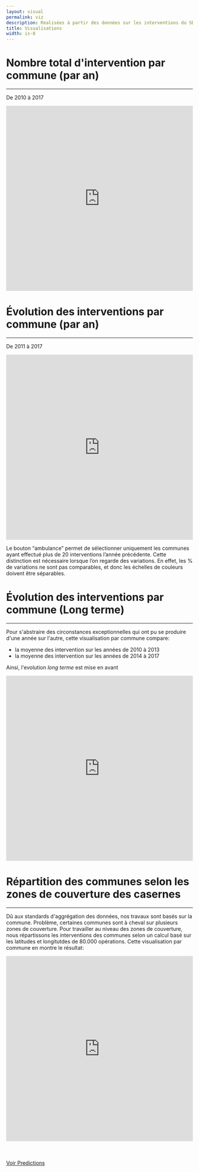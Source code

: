 ```yaml
---
layout: visual
permalink: viz
description: Realisées à partir des données sur les interventions du SDIS de l'Essonne
title: Visualisations
width: is-8
---
```


# **Nombre** total d'intervention par commune (par an)
----
De 2010 à 2017
<iframe id="freshwidget-frame" src="https://algo.previsecours.fr/dip/api/webapps/view?projectKey=PRVISECOURSVISUALISATIONDFINITIF&webAppId=ofW9eLx&apiKey=aeC4WKaibyp3ixDV3a2XeEAVpoMrlyS6" scrolling="auto" allowtransparency="true" style="height: 500px; width: 100%;" frameborder="0"> </div></iframe>


# **Évolution** des interventions par commune (par an)
----
De 2011 à 2017  

<iframe id="freshwidget-frame" src="https://algo.previsecours.fr/dip/api/webapps/view?projectKey=PRVISECOURSVISUALISATIONDFINITIF&webAppId=86c6EHS&apiKey=xy3sssYuLEFaO4zEz2VJqoj7kEOnUnew" scrolling="auto" allowtransparency="true" style="height: 500px; width: 100%;" frameborder="0"> </div></iframe>

Le bouton “ambulance” permet de sélectionner uniquement les communes ayant effectué plus de 20 interventions l’année précédente. Cette distinction est nécessaire lorsque l’on regarde des variations. En effet, les % de variations ne sont pas comparables, et donc les échelles de couleurs doivent être séparables.


# **Évolution** des interventions par commune (Long terme)
----
Pour s'abstraire des circonstances exceptionnelles qui ont pu se produire d'une année sur l'autre, cette visualisation par commune compare:  
  * la moyenne des intervention sur les années de 2010 à 2013  
  * la moyenne des intervention sur les années de 2014 à 2017  

Ainsi, l'evolution _long terme_ est mise en avant
<iframe id="freshwidget-frame" src="https://algo.previsecours.fr/dip/api/webapps/view?projectKey=PRVISECOURSVISUALISATIONDFINITIF&webAppId=asyYI1g&apiKey=c0USPYbfFMrEvExaBZhWR6WyFwMSHjud" scrolling="auto" allowtransparency="true" style="height: 500px; width: 100%;" frameborder="0"> </div></iframe>

# **Répartition** des communes selon les zones de couverture des casernes
----
Dû aux standards d'aggrégation des données, nos travaux sont basés sur la commune. Problème, certaines communes sont à cheval sur plusieurs zones de couverture. Pour travailler au niveau des zones de couverture, nous répartissons les interventions des communes selon un calcul basé sur les latitudes et longitutdes de 80.000 opérations. Cette visualisation par commune en montre le résultat:  

<iframe id="freshwidget-frame" src="https://algo.previsecours.fr/dip/api/webapps/view?projectKey=PRVISECOURSVISUALISATIONDFINITIF&webAppId=DBoeDrZ&apiKey=lDiPUif4AaNr9CkQOCT3kNcxQxk43kqE" scrolling="auto" allowtransparency="true" style="height: 500px; width: 100%;" frameborder="0"> </div></iframe>

<div class="has-text-centered" style="margin-top:50px">
  <a type="button" href="Viz_Prediction" class="button is-link">Voir Predictions</a>
</div>
